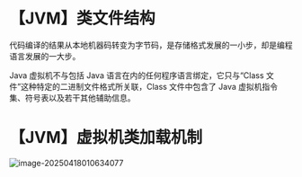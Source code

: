 # 【JVM】类文件结构

代码编译的结果从本地机器码转变为字节码，是存储格式发展的一小步，却是编程语言发展的一大步。

Java 虚拟机不与包括 Java 语言在内的任何程序语言绑定，它只与“Class 文件”这种特定的二进制文件格式所关联，Class 文件中包含了 Java 虚拟机指令集、符号表以及若干其他辅助信息。

# 【JVM】虚拟机类加载机制

![image-20250418010634077](https://gitee.com/ForeverHamburger/picgo_imgs1/raw/master/202504180106188.png)
